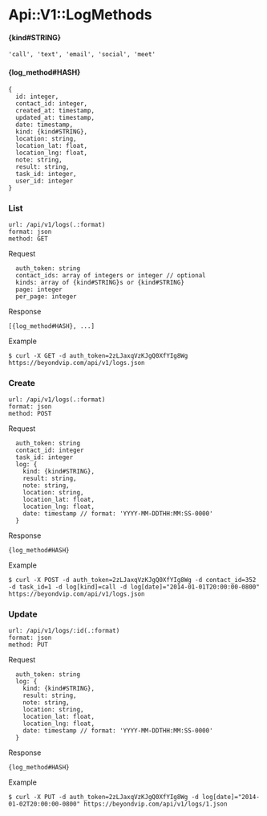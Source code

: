# Api::V1::LogMethods

#### {kind#STRING}
    'call', 'text', 'email', 'social', 'meet'

#### {log_method#HASH}
    {
      id: integer,
      contact_id: integer,
      created_at: timestamp,
      updated_at: timestamp,
      date: timestamp,
      kind: {kind#STRING},
      location: string,
      location_lat: float,
      location_lng: float,
      note: string,
      result: string,
      task_id: integer,
      user_id: integer
    }

### List
    url: /api/v1/logs(.:format)
    format: json
    method: GET

  Request

      auth_token: string
      contact_ids: array of integers or integer // optional
      kinds: array of {kind#STRING}s or {kind#STRING}
      page: integer
      per_page: integer

  Response

    [{log_method#HASH}, ...]

  Example

    $ curl -X GET -d auth_token=2zLJaxqVzKJgQ0XfYIg8Wg https://beyondvip.com/api/v1/logs.json

### Create
    url: /api/v1/logs(.:format)
    format: json
    method: POST

  Request

      auth_token: string
      contact_id: integer
      task_id: integer
      log: {
        kind: {kind#STRING},
        result: string,
        note: string,
        location: string,
        location_lat: float,
        location_lng: float,
        date: timestamp // format: 'YYYY-MM-DDTHH:MM:SS-0000'
      }

  Response

    {log_method#HASH}

  Example

    $ curl -X POST -d auth_token=2zLJaxqVzKJgQ0XfYIg8Wg -d contact_id=352 -d task_id=1 -d log[kind]=call -d log[date]="2014-01-01T20:00:00-0800" https://beyondvip.com/api/v1/logs.json

### Update
    url: /api/v1/logs/:id(.:format)
    format: json
    method: PUT

  Request

      auth_token: string
      log: {
        kind: {kind#STRING},
        result: string,
        note: string,
        location: string,
        location_lat: float,
        location_lng: float,
        date: timestamp // format: 'YYYY-MM-DDTHH:MM:SS-0000'
      }

  Response

    {log_method#HASH}

  Example

    $ curl -X PUT -d auth_token=2zLJaxqVzKJgQ0XfYIg8Wg -d log[date]="2014-01-02T20:00:00-0800" https://beyondvip.com/api/v1/logs/1.json
